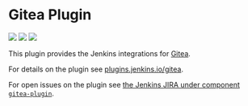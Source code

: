 # Gitea Plugin

[![](https://img.shields.io/jenkins/plugin/v/gitea.svg?label=version)](https://plugins.jenkins.io/gitea)
[![](https://img.shields.io/github/v/release/jenkinsci/gitea-plugin.svg?label=changelog)](https://github.com/jenkinsci/gitea-plugin/releases/latest)
[![](https://img.shields.io/jenkins/plugin/i/gitea.svg?color=blue)](https://plugins.jenkins.io/gitea)

This plugin provides the Jenkins integrations for [Gitea](https://gitea.io).

For details on the plugin see [plugins.jenkins.io/gitea](https://plugins.jenkins.io/gitea).

For open issues on the plugin see [the Jenkins JIRA under component `gitea-plugin`](https://issues.jenkins-ci.org/issues/?jql=status%20in%20(Untriaged%2C%20Open%2C%20%22In%20Progress%22%2C%20Reopened%2C%20%22To%20Do%22)%20AND%20component%20%3D%20gitea-plugin).
